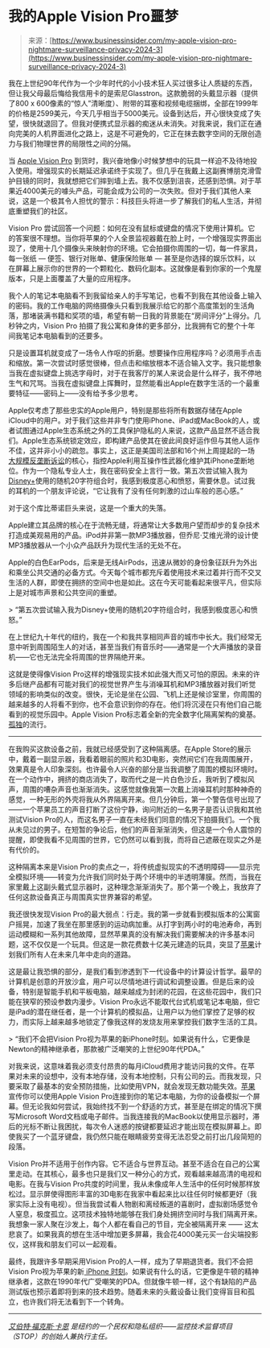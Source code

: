 <!--yml

category: 未分类

date: 2024-05-29 12:42:59

-->

# 我的Apple Vision Pro噩梦

> 来源：[https://www.businessinsider.com/my-apple-vision-pro-nightmare-surveillance-privacy-2024-3](https://www.businessinsider.com/my-apple-vision-pro-nightmare-surveillance-privacy-2024-3)

我在上世纪90年代作为一个少年时代的小小技术狂人买过很多让人质疑的东西，但让我父母最后悔给我信用卡的是索尼Glasstron。这款脆弱的头戴显示器（提供了800 x 600像素的“惊人”清晰度）、附带的耳塞和视频电缆捆绑，全部在1999年的价格是2599美元，今天几乎相当于5000美元。设备到达后，开心很快变成了失望，很快就退回了。但我对便携式显示器的痴迷从未消失。对我来说，我们正在通向完美的人机界面进化之路上，这是不可避免的，它正在抹去数字空间的无限创造力与我们物理世界的局限性之间的分隔。

当 [Apple Vision Pro](https://www.businessinsider.com/guides/tech/apple-vision-pro-review) 到货时，我兴奋地像小时候梦想中的玩具一样迫不及待地投入使用。增强现实的长期延迟承诺终于实现了。但几乎在我戴上这副赛博朋克滑雪护目镜的同时，我就想把它们摔到墙上去。我不仅感到沮丧，还感到恐惧。对于苹果近4000美元的噱头产品，可能会成为公司的一次失败。但对于我们其他人来说，这是一个极其令人担忧的警示：科技巨头将进一步了解我们的私人生活，并彻底重塑我们的社区。

Vision Pro 尝试回答一个问题：如何在没有鼠标或键盘的情况下使用计算机。它的答案很不理想。当你将苹果的个人全景监视器戴在脸上时，一个增强现实界面出现了，使用十几个摄像头来映射你的环境。它会拍摄你周围的一切，每一件家具，每一张纸 — 便签、银行对账单、健康保险账单 — 甚至是你选择的娱乐饮料，以在屏幕上展示你的世界的一个颗粒化、数码化副本。这就像是看到你家的一个鬼屋版本，只是上面覆盖了大量的应用程序。

我个人的笔记本电脑看不到我留给亲人的手写笔记，也看不到我在其他设备上输入的密码。我的工作电脑的网络摄像头只看到我展示给它的那个高度策划的生活角落，那堵装满书籍和奖项的墙，希望有朝一日我的背景能在“房间评分”上得分。几秒钟之内，Vision Pro 拍摄了我公寓和身体的更多部分，比我拥有它的整个十年间我笔记本电脑看到的还要多。

只是设置耳机就变成了一场令人作呕的折磨。想要操作应用程序吗？必须用手点击和缩放。第一次尝试时感觉很棒，但点击和缩放根本不适合输入文字。我只能想象当我在虚拟键盘上挑选字母时，对于在我客厅的某人来说会是什么样子，我不停地生气和咒骂。当我在虚拟键盘上挥舞时，显然能看出Apple在数字生活的一个最重要特征——密码上——没有给予多少思考。

Apple仅考虑了那些忠实的Apple用户，特别是那些将所有数据存储在Apple iCloud中的用户。对于我们这些并非专门使用iPhone、iPad或MacBook的人，或者试图通过Apple生态系统之外的工具保护隐私的人来说，这款产品显然不适合我们。Apple生态系统锁定效应，即构建产品使其在彼此间良好运作但与其他人运作不佳，这并非小小的疏忽。事实上，这正是美国司法部和16个州上周提起的一场[大规模反垄断诉讼](https://www.businessinsider.com/apple-antitrust-lawsuit-justice-department-2024-3)的核心，指控Apple利用互操作性武器化维护其iPhone垄断地位。作为一个隐私专业人士，我在密码安全上言行一致。第五次尝试输入我为[Disney+](https://www.businessinsider.com/disney-plus-password-sharing-crackdown-2024-2)使用的随机20字符组合时，我感到极度恶心和愤怒，需要休息。试过我的耳机的一个朋友评论说，“它让我有了没有任何刺激的过山车般的恶心感。”

对于这个库比蒂诺巨头来说，这是一个重大的失落。

Apple建立其品牌的核心在于流畅无缝，将通常让大多数用户望而却步的复杂技术打造成美观易用的产品。iPod并非第一款MP3播放器，但乔尼·艾维光滑的设计使MP3播放器从一个小众产品跃升为现代生活的无处不在。

Apple的白色EarPods，后来是无线AirPods，迅速从微妙的身份象征跃升为外出和乘坐公共交通的必备方式。今天每个城市都充斥着使用技术来过着并行而不交叉生活的人群，即使在拥挤的空间中也是如此。这在今天可能看起来很平凡，但实际上是对城市声景和公共空间的重塑。

<es-blockquote data-styles="pullquote-right" data-quote="第五次尝试输入我为Disney+使用的随机20字符组合时，我感到极度恶心和愤怒。" data-quote-updated="true" data-source="添加来源（可选）" data-source-updated="false" class="premium">> <q class="pullquote-quotation headline-bold ignore-typography">第五次尝试输入我为Disney+使用的随机20字符组合时，我感到极度恶心和愤怒。</q></es-blockquote>

在上世纪九十年代的纽约，我在一个和我共享相同声音的城市中长大。我们经常无意中听到周围陌生人的对话，甚至当我们有音乐时——通常是一个大声播放的录音机——它也无法完全将周围的世界隔绝开来。

这就是使得像Vision Pro这样的增强现实技术如此强大而又可怕的原因。未来的许多后继产品都有可能对我们的视觉世界产生与消噪耳机和MP3播放器对我们听觉领域的影响类似的改变。很快，无论是坐在公园、飞机上还是候诊室里，你周围的越来越多的人将看不到你，也不会意识到你的存在。他们将沉浸在只有他们自己能看到的视觉乐园中。Apple Vision Pro标志着全新的完全数字化隔离架构的奠基。[孤独](https://www.businessinsider.com/loneliness-epidemic-decline-in-third-places-friends-parks-community-2023-9)的流行。

* * *

在我购买这款设备之前，我就已经感受到了这种隔离感。在Apple Store的展示中，戴着一副显示器，我看着眼前的照片和3D电影，突然间它们在我周围展开，效果真是令人印象深刻。也许最令人兴奋的部分是当我调整了周围的模拟环境时。在一个动作中，拥挤的商店消失了，取而代之是一片白色沙丘，我听到了模拟风声，周围的嘈杂声音也渐渐消失。这感觉就像我第一次戴上消噪耳机时那种神奇的感觉，一种无形的外壳将我从外界隔离开来。但几分钟后，第一个警告信号出现了——一个苹果员工的声音打断了这份宁静，询问附近的一名男子是否认识我和其他测试Vision Pro的人，而这名男子一直在未经我们同意的情况下拍摄我们。一个我从未见过的男子。在短暂的争论后，他们的声音渐渐消失，但这是一个令人震惊的提醒，即使我看不见周围的世界，它仍然可以看到我，而将自己遮蔽在现实之外是有代价的。

这种隔离本来是Vision Pro的卖点之一，将传统虚拟现实的不透明障碍——显示完全模拟环境——转变为允许我们同时处于两个环境中的半透明薄膜。然而，当我在家里戴上这副头戴式显示器时，这种理念渐渐消失了。那个第一个晚上，我放弃了任何这款设备真正与周围真实世界兼容的希望。

我还很快发现Vision Pro的最大弱点：行走。我的第一步就看到模拟版本的公寓窗户摇晃，加速了我坐在那里感到的运动病加重。从打字到两小时的电池寿命，再到运动模糊和一系列其他故障，显然苹果真的没有解决我们需要解决的许多基本问题，这不仅仅是一个玩具。但这是一款花费数十亿美元建造的玩具，突显了[苹果](https://www.businessinsider.com/doj-apple-monopoly-claim-laughable-walt-mossberg-threads-2024-3)计划我们所有人在未来几年中走向的道路。

这是最让我恐惧的部分，是我们看到渗透到下一代设备中的计算设计哲学。最早的计算机是创意的开放沙盒，用户可以尽情地进行调试和调整设置。但是后来的设备，特别是智能手机和平板电脑，越来越成为封闭的花园，在这些花园中，我们只能在狭窄的预设参数内漫步。Vision Pro永远不能取代台式机或笔记本电脑，但它是iPad的潜在继任者，是一个计算机的模拟品，让用户以为他们掌控了足够的权力，而实际上越来越多地锁定了像我这样的发烧友用来掌控我们数字生活的工具。

<es-blockquote data-styles="pullquote-breakout" data-quote="We won't look back on Vision Pro as Apple's new iPhone moment. If anything, it's the spiritual successor to the Newton, the widely mocked 1990s PDA." data-quote-updated="true" data-source="Add source (optional)" data-source-updated="false" class="premium">> <q class="pullquote-quotation headline-bold ignore-typography">我们不会把Vision Pro视为苹果的新iPhone时刻。如果说有什么，它更像是Newton的精神继承者，那款被广泛嘲笑的上世纪90年代PDA。</q></es-blockquote>

对我来说，这意味着我必须支付昂贵的每月iCloud费用才能访问我的文件。在苹果对未来的设想中，没有本地存储，没有本地控制，只有公司的云。而我发现，只要采取了最基本的安全预防措施，比如使用VPN，就会发现无数功能失效。[苹果](https://www.businessinsider.com/doj-apple-monopoly-claim-laughable-walt-mossberg-threads-2024-3)宣传你可以使用Apple Vision Pro连接到你的笔记本电脑，为你的设备模拟一个屏幕。但无论我如何尝试，我始终找不到一个舒适的方式，甚至是在绑定的情况下撰写Microsoft Word文档或电子邮件。当我连接我的MacBook以使用显示器时，滞后的光标不断让我困扰，每次令人迷惑的按键都要延迟才能出现在模拟屏幕上。即使我买了一个蓝牙键盘，我仍然只能在眼睛疲劳变得无法忍受之前打出几段简短的段落。

Vision Pro并不适用于创作内容。它不适合与世界互动。甚至不适合在自己的公寓里走动。在其核心，最多也只是我们又一种分心的方式，观看越来越高清的电视和电影。在我与Vision Pro共度的时间里，我从未像成年人生活中的任何时候那样放松过。显示屏使得图形丰富的3D电影在我家中看起来比以往任何时候都更好（我家实际上没有电视）。但当我尝试看人物剧和离经叛道的喜剧时，虚拟剧场感觉令人窒息，极度孤立。这项技术独特地能够在我们身处拥挤空间时与我们隔离开来。我想象一家人聚在沙发上，每个人都在看自己的节目，完全被隔离开来 —— 这太悲哀了。如果我真的想在生活中增加更多屏幕，我会花4000美元买一台尖端投影仪，这样我和朋友们可以一起观看。

最终，我跟许多早期采用Vision Pro的人一样，成为了早期退货者。我们不会把Vision Pro视为苹果的新[ iPhone 时刻](https://www.businessinsider.com/how-your-iphone-could-get-worse-doj-antitrust-lawsuit-2024-3)。如果说有什么的话，它更像是牛顿的精神继承者，这款在1990年代广受嘲笑的PDA。但就像牛顿一样，这个有缺陷的产品测试版也预示着即将到来的技术趋势。随着未来的头戴设备让我们变得盲目和孤立，也许我们将无法看到下一个转角。

* * *

[*艾伯特·福克斯·卡恩*](https://www.businessinsider.com/author/albert-fox-cahn) *是纽约的一个民权和隐私组织——监控技术监督项目（STOP）的创始人兼执行主任。*
